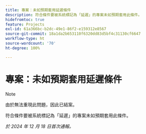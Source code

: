 ```yaml
---
title: 專案：未如預期套用延遲條件
description: 符合條件要被系統標記為「延遲」的專案未如預期套用此條件。
hidefromtoc: true
feature: Projects
exl-id: 61a366bc-b2dc-49e1-86f2-e159312e8567
source-git-commit: 18a1da2b653110f6320dd83d5bf4c31130cf6647
workflow-type: ht
source-wordcount: '70'
ht-degree: 100%

---
```


# 專案：未如預期套用延遲條件

>[!NOTE]
>
>由於無法重現此問題，因此已結案。

符合條件要被系統標記為「延遲」的專案未如預期套用此條件。

_於 2024 年 12 月 18 日首次通報。_
